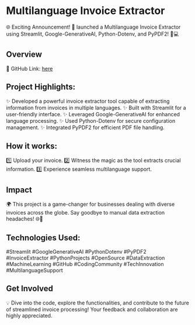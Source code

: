 # Multilanguage Invoice Extractor

🌐 Exciting Announcement! 🚀 launched a Multilanguage Invoice Extractor using Streamlit, Google-GenerativeAI, Python-Dotenv, and PyPDF2! 📑💻

## Overview

🔗 GitHub Link: [here](https://lnkd.in/gxy8qXHH)

## Project Highlights:

✨ Developed a powerful invoice extractor tool capable of extracting information from invoices in multiple languages.
✨ Built with Streamlit for a user-friendly interface.
✨ Leveraged Google-GenerativeAI for enhanced language processing.
✨ Used Python-Dotenv for secure configuration management.
✨ Integrated PyPDF2 for efficient PDF file handling.

## How it works:

1️⃣ Upload your invoice.
2️⃣ Witness the magic as the tool extracts crucial information.
3️⃣ Experience seamless multilanguage support.

## Impact

🌍 This project is a game-changer for businesses dealing with diverse invoices across the globe. Say goodbye to manual data extraction headaches! 🌐💼

## Technologies Used:

#Streamlit #GoogleGenerativeAI #PythonDotenv #PyPDF2 #InvoiceExtractor #PythonProjects #OpenSource #DataExtraction #MachineLearning #GitHub #CodingCommunity #TechInnovation #MultilanguageSupport

## Get Involved

💡 Dive into the code, explore the functionalities, and contribute to the future of streamlined invoice processing! Your feedback and collaboration are highly appreciated.

